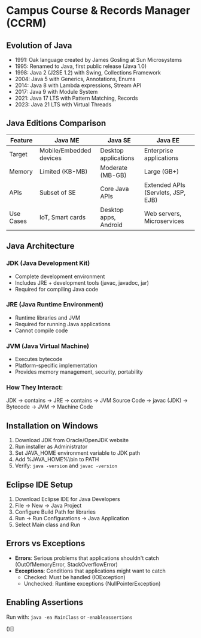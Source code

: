 # Campus Course & Records Manager (CCRM)

## Evolution of Java
- 1991: Oak language created by James Gosling at Sun Microsystems
- 1995: Renamed to Java, first public release (Java 1.0)
- 1998: Java 2 (J2SE 1.2) with Swing, Collections Framework
- 2004: Java 5 with Generics, Annotations, Enums
- 2014: Java 8 with Lambda expressions, Stream API
- 2017: Java 9 with Module System
- 2021: Java 17 LTS with Pattern Matching, Records
- 2023: Java 21 LTS with Virtual Threads

## Java Editions Comparison

| Feature | Java ME | Java SE | Java EE |
|---------|---------|---------|---------|
| Target | Mobile/Embedded devices | Desktop applications | Enterprise applications |
| Memory | Limited (KB-MB) | Moderate (MB-GB) | Large (GB+) |
| APIs | Subset of SE | Core Java APIs | Extended APIs (Servlets, JSP, EJB) |
| Use Cases | IoT, Smart cards | Desktop apps, Android | Web servers, Microservices |

## Java Architecture

### JDK (Java Development Kit)
- Complete development environment
- Includes JRE + development tools (javac, javadoc, jar)
- Required for compiling Java code

### JRE (Java Runtime Environment)
- Runtime libraries and JVM
- Required for running Java applications
- Cannot compile code

### JVM (Java Virtual Machine)
- Executes bytecode
- Platform-specific implementation
- Provides memory management, security, portability

### How They Interact:
JDK → contains → JRE → contains → JVM
Source Code → javac (JDK) → Bytecode → JVM → Machine Code

## Installation on Windows
1. Download JDK from Oracle/OpenJDK website
2. Run installer as Administrator
3. Set JAVA_HOME environment variable to JDK path
4. Add %JAVA_HOME%\bin to PATH
5. Verify: `java -version` and `javac -version`

## Eclipse IDE Setup
1. Download Eclipse IDE for Java Developers
2. File → New → Java Project
3. Configure Build Path for libraries
4. Run → Run Configurations → Java Application
5. Select Main class and Run

## Errors vs Exceptions
- **Errors**: Serious problems that applications shouldn't catch (OutOfMemoryError, StackOverflowError)
- **Exceptions**: Conditions that applications might want to catch
  - Checked: Must be handled (IOException)
  - Unchecked: Runtime exceptions (NullPointerException)

## Enabling Assertions
Run with: `java -ea MainClass` or `-enableassertions`

()[]
